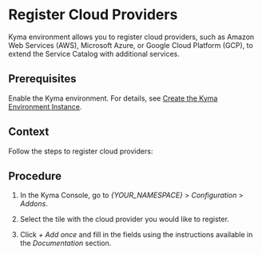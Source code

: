<!-- loio740132a5c81c4a2daccceb7d743e9a8d -->

# Register Cloud Providers

Kyma environment allows you to register cloud providers, such as Amazon Web Services \(AWS\), Microsoft Azure, or Google Cloud Platform \(GCP\), to extend the Service Catalog with additional services.



<a name="loio740132a5c81c4a2daccceb7d743e9a8d__prereq_hng_chd_fmb"/>

## Prerequisites

Enable the Kyma environment. For details, see [Create the Kyma Environment Instance](../50-administration-and-ops/Create_the_Kyma_Environment_Instance_09dd313.md).



## Context

Follow the steps to register cloud providers:



## Procedure

1.  In the Kyma Console, go to *\{YOUR\_NAMESPACE\}* \> *Configuration* \> *Addons*.

2.  Select the tile with the cloud provider you would like to register.

3.  Click *+ Add once* and fill in the fields using the instructions available in the *Documentation* section.


